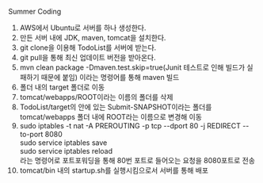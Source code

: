 Summer Coding

1. AWS에서 Ubuntu로 서버를 하나 생성한다.
2. 만든 서버 내에 JDK, maven, tomcat을 설치한다.
3. git clone을 이용해 TodoList를 서버에 받는다.
4. git pull을 통해 최신 업데이트 버전을 받아온다.
5. mvn clean package -Dmaven.test.skip=true(Junit 테스트로 인해 빌드가 실패하기 때문에 붙임) 이라는 명령어를 통해 maven 빌드
6. 폴더 내의 target 폴더로 이동
7. tomcat/webapps/ROOT이라는 이름의 폴더를 삭제
8. TodoList/target의 안에 있는 Submit-SNAPSHOT이라는 폴더를 tomcat/webapps 폴더 내에 ROOT라는  이름으로 변경해 이동
9. sudo iptables -t nat -A PREROUTING -p tcp --dport 80 -j REDIRECT --to-port 8080 <br>
   sudo service iptables save <br>
   sudo service iptables reload <br>
   라는 명령어로 포트포워딩을 통해 80번 포트로 들어오는 요청을 8080포트로 전송
10. tomcat/bin 내의 startup.sh를 실행시킴으로서 서버를 통해 배포
